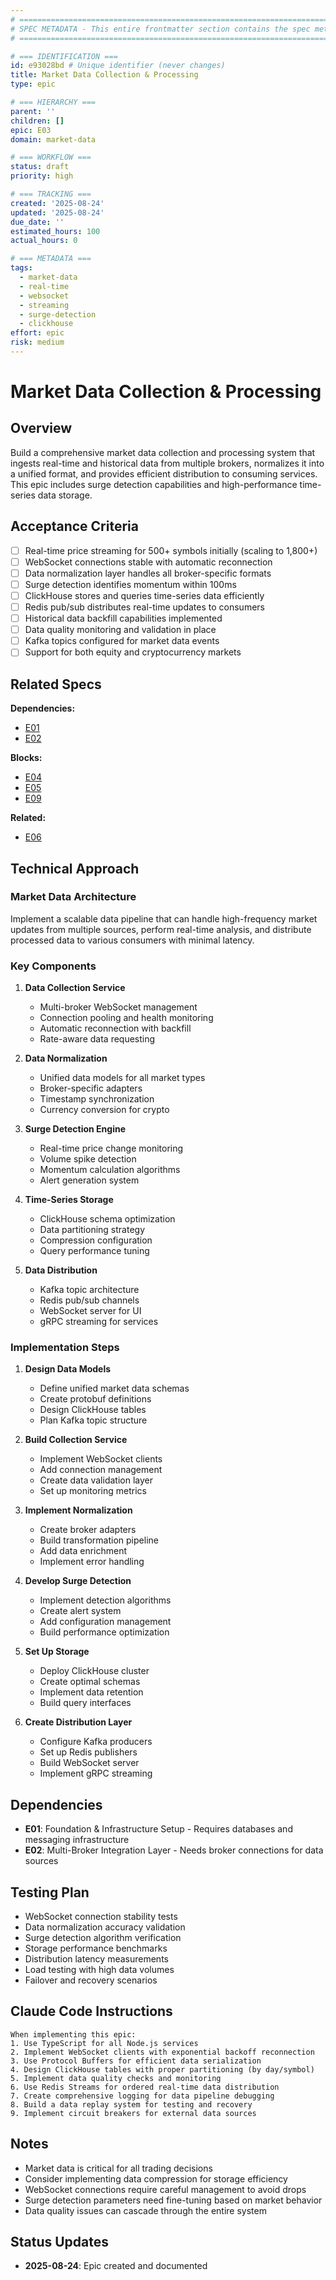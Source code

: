 ```yaml
---
# ============================================================================
# SPEC METADATA - This entire frontmatter section contains the spec metadata
# ============================================================================

# === IDENTIFICATION ===
id: e93028bd # Unique identifier (never changes)
title: Market Data Collection & Processing
type: epic

# === HIERARCHY ===
parent: ''
children: []
epic: E03
domain: market-data

# === WORKFLOW ===
status: draft
priority: high

# === TRACKING ===
created: '2025-08-24'
updated: '2025-08-24'
due_date: ''
estimated_hours: 100
actual_hours: 0

# === METADATA ===
tags:
  - market-data
  - real-time
  - websocket
  - streaming
  - surge-detection
  - clickhouse
effort: epic
risk: medium
---
```


# Market Data Collection & Processing

## Overview

Build a comprehensive market data collection and processing system that ingests real-time and historical data from multiple brokers, normalizes it into a unified format, and provides efficient distribution to consuming services. This epic includes surge detection capabilities and high-performance time-series data storage.

## Acceptance Criteria

- [ ] Real-time price streaming for 500+ symbols initially (scaling to 1,800+)
- [ ] WebSocket connections stable with automatic reconnection
- [ ] Data normalization layer handles all broker-specific formats
- [ ] Surge detection identifies momentum within 100ms
- [ ] ClickHouse stores and queries time-series data efficiently
- [ ] Redis pub/sub distributes real-time updates to consumers
- [ ] Historical data backfill capabilities implemented
- [ ] Data quality monitoring and validation in place
- [ ] Kafka topics configured for market data events
- [ ] Support for both equity and cryptocurrency markets

## Related Specs

**Dependencies:**
- [E01](../E01/spec.md)
- [E02](../E02/spec.md)

**Blocks:**
- [E04](../E04/spec.md)
- [E05](../E05/spec.md)
- [E09](../E09/spec.md)

**Related:**
- [E06](../E06/spec.md)

## Technical Approach

### Market Data Architecture

Implement a scalable data pipeline that can handle high-frequency market updates from multiple sources, perform real-time analysis, and distribute processed data to various consumers with minimal latency.

### Key Components

1. **Data Collection Service**
   - Multi-broker WebSocket management
   - Connection pooling and health monitoring
   - Automatic reconnection with backfill
   - Rate-aware data requesting

2. **Data Normalization**
   - Unified data models for all market types
   - Broker-specific adapters
   - Timestamp synchronization
   - Currency conversion for crypto

3. **Surge Detection Engine**
   - Real-time price change monitoring
   - Volume spike detection
   - Momentum calculation algorithms
   - Alert generation system

4. **Time-Series Storage**
   - ClickHouse schema optimization
   - Data partitioning strategy
   - Compression configuration
   - Query performance tuning

5. **Data Distribution**
   - Kafka topic architecture
   - Redis pub/sub channels
   - WebSocket server for UI
   - gRPC streaming for services

### Implementation Steps

1. **Design Data Models**
   - Define unified market data schemas
   - Create protobuf definitions
   - Design ClickHouse tables
   - Plan Kafka topic structure

2. **Build Collection Service**
   - Implement WebSocket clients
   - Add connection management
   - Create data validation layer
   - Set up monitoring metrics

3. **Implement Normalization**
   - Create broker adapters
   - Build transformation pipeline
   - Add data enrichment
   - Implement error handling

4. **Develop Surge Detection**
   - Implement detection algorithms
   - Create alert system
   - Add configuration management
   - Build performance optimization

5. **Set Up Storage**
   - Deploy ClickHouse cluster
   - Create optimal schemas
   - Implement data retention
   - Build query interfaces

6. **Create Distribution Layer**
   - Configure Kafka producers
   - Set up Redis publishers
   - Build WebSocket server
   - Implement gRPC streaming

## Dependencies

- **E01**: Foundation & Infrastructure Setup - Requires databases and messaging infrastructure
- **E02**: Multi-Broker Integration Layer - Needs broker connections for data sources

## Testing Plan

- WebSocket connection stability tests
- Data normalization accuracy validation
- Surge detection algorithm verification
- Storage performance benchmarks
- Distribution latency measurements
- Load testing with high data volumes
- Failover and recovery scenarios

## Claude Code Instructions

```
When implementing this epic:
1. Use TypeScript for all Node.js services
2. Implement WebSocket clients with exponential backoff reconnection
3. Use Protocol Buffers for efficient data serialization
4. Design ClickHouse tables with proper partitioning (by day/symbol)
5. Implement data quality checks and monitoring
6. Use Redis Streams for ordered real-time data distribution
7. Create comprehensive logging for data pipeline debugging
8. Build a data replay system for testing and recovery
9. Implement circuit breakers for external data sources
```

## Notes

- Market data is critical for all trading decisions
- Consider implementing data compression for storage efficiency
- WebSocket connections require careful management to avoid drops
- Surge detection parameters need fine-tuning based on market behavior
- Data quality issues can cascade through the entire system

## Status Updates

- **2025-08-24**: Epic created and documented
